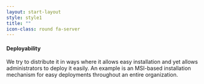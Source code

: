 ```yaml
---
layout: start-layout
style: style1
title: ""
icon-class: round fa-server
---
```


#### Deployability #
We try to distribute it in ways where it allows easy installation and yet allows administrators to deploy it easily. An example is an MSI-based installation mechanism for easy deployments throughout an entire organization.      